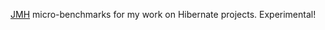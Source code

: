 [JMH](http://openjdk.java.net/projects/code-tools/jmh/) micro-benchmarks for my work on Hibernate projects. Experimental!
